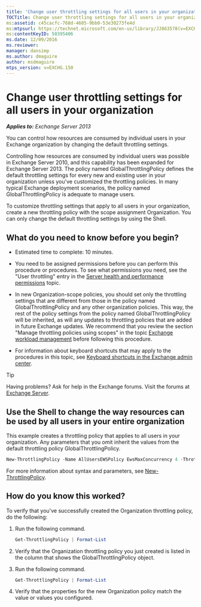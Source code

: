 ```yaml
---
title: 'Change user throttling settings for all users in your organization'
TOCTitle: Change user throttling settings for all users in your organization
ms:assetid: c45cacfc-768d-4605-9bb0-53e30273fe4d
ms:mtpsurl: https://technet.microsoft.com/en-us/library/JJ863578(v=EXCHG.150)
ms:contentKeyID: 50395406
ms.date: 12/09/2016
ms.reviewer: 
manager: dansimp
ms.author: dmaguire
author: msdmaguire
mtps_version: v=EXCHG.150
---
```


# Change user throttling settings for all users in your organization

_**Applies to:** Exchange Server 2013_

You can control how resources are consumed by individual users in your Exchange organization by changing the default throttling settings.

Controlling how resources are consumed by individual users was possible in Exchange Server 2010, and this capability has been expanded for Exchange Server 2013. The policy named GlobalThrottlingPolicy defines the default throttling settings for every new and existing user in your organization unless you've customized the throttling policies. In many typical Exchange deployment scenarios, the policy named GlobalThrottlingPolicy is adequate to manage users.

To customize throttling settings that apply to all users in your organization, create a new throttling policy with the scope assignment Organization. You can only change the default throttling settings by using the Shell.

## What do you need to know before you begin?

- Estimated time to complete: 10 minutes.

- You need to be assigned permissions before you can perform this procedure or procedures. To see what permissions you need, see the "User throttling" entry in the [Server health and performance permissions](server-health-and-performance-permissions-exchange-2013-help.md) topic.

- In new Organization-scope policies, you should set only the throttling settings that are different from those in the policy named GlobalThrottlingPolicy and any other organization policies. This way, the rest of the policy settings from the policy named GlobalThrottlingPolicy will be inherited, as will any updates to throttling policies that are added in future Exchange updates. We recommend that you review the section "Manage throttling policies using scopes" in the topic [Exchange workload management](exchange-workload-management-exchange-2013-help.md) before following this procedure.

- For information about keyboard shortcuts that may apply to the procedures in this topic, see [Keyboard shortcuts in the Exchange admin center](keyboard-shortcuts-in-the-exchange-admin-center-2013-help.md).

> [!TIP]
> Having problems? Ask for help in the Exchange forums. Visit the forums at [Exchange Server](https://go.microsoft.com/fwlink/p/?linkid=60612).

## Use the Shell to change the way resources can be used by all users in your entire organization

This example creates a throttling policy that applies to all users in your organization. Any parameters that you omit inherit the values from the default throttling policy GlobalThrottlingPolicy.

```powershell
New-ThrottlingPolicy -Name AllUsersEWSPolicy EwsMaxConcurrency 4 -ThrottlingPolicyScope Organization
```

For more information about syntax and parameters, see [New-ThrottlingPolicy](https://technet.microsoft.com/en-us/library/dd351045\(v=exchg.150\)).

## How do you know this worked?

To verify that you've successfully created the Organization throttling policy, do the following:

1. Run the following command.

   ```powershell
   Get-ThrottlingPolicy | Format-List
   ```

2. Verify that the Organization throttling policy you just created is listed in the column that shows the GlobalThrottlingPolicy object.

3. Run the following command.

   ```powershell
   Get-ThrottlingPolicy | Format-List
   ```

4. Verify that the properties for the new Organization policy match the value or values you configured.

